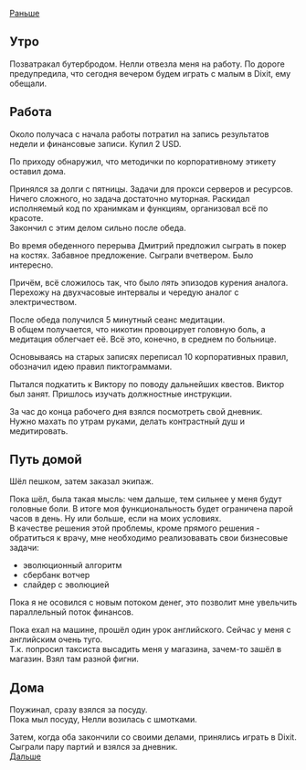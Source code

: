 [Раньше](2020.05.11.md)  
## Утро
Позватракал бутербродом.
Нелли отвезла меня на работу. По дороге предупредила, что сегодня вечером будем играть с малым в Dixit, ему обещали.
## Работа
Около получаса с начала работы потратил на запись результатов недели и финансовые записи. Купил 2 USD.

По приходу обнаружил, что методички по корпоративному этикету оставил дома.

Принялся за долги с пятницы. Задачи для прокси серверов и ресурсов. Ничего сложного, но задача достаточно муторная. Раскидал исполняемый код по хранимкам и функциям, организовал всё по красоте.  
Закончил с этим делом сильно после обеда.

Во время обеденного перерыва Дмитрий предложил сыграть в покер на костях. Забавное предложение. Сыграли вчетвером. Было интересно.

Причём, всё сложилось так, что было *пять* эпизодов курения аналога.  
Перехожу на двухчасовые интервалы и чередую аналог с электричеством.

После обеда получился 5 минутный сеанс медитации.  
В общем получается, что никотин провоцирует головную боль, а медитация облегчает её. Всё это, конечно, в среднем по больнице.

Основываясь на старых записях переписал 10 корпоративных правил, обозначил идею правил пиктограммами.

Пытался подкатить к Виктору по поводу дальнейших квестов. Виктор был занят. Пришлось изучать должностные инструкции.

За час до конца рабочего дня взялся посмотреть свой дневник.  
Нужно махать по утрам руками, делать контрастный душ и медитировать.
## Путь домой
Шёл пешком, затем заказал экипаж.  

Пока шёл, была такая мысль: чем дальше, тем сильнее у меня будут головные боли. В итоге моя функциональность будет ограничена парой часов в день. Ну или больше, если на моих условиях.  
В качестве решения этой проблемы, кроме прямого решения - обратиться к врачу, мне необходимо реализовавать свои бизнесовые задачи:
 - эволюционный алгоритм
 - сбербанк вотчер
 - слайдер с эволюцией

Пока я не осовился с новым потоком денег, это позволит мне увельчить параллельный поток финансов.

Пока ехал на машине, прошёл один урок английского. Сейчас у меня с английским очень туго.  
Т.к. попросил таксиста высадить меня у магазина, зачем-то зашёл в магазин. Взял там разной фигни.
## Дома
Поужинал, сразу взялся за посуду.  
Пока мыл посуду, Нелли возилась с шмотками.

Затем, когда оба закончили со своими делами, принялись играть в Dixit. Сыграли пару партий и взялся за дневник.  
[Дальше](2020.05.13.md)